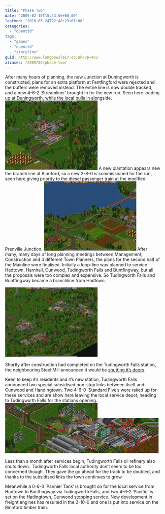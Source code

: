 ```yaml
---
title: "Phase Two"
date: "2009-02-15T15:43:56+00:00"
lastmod: "2016-05-24T22:40:23+01:00"
categories: 
  - "openttd"
tags: 
  - "games"
  - "openttd"
  - "storyline"
guid: http://www.longbowslair.co.uk/?p=403
aliases: /2009/02/phase-two/
---
```


After many hours of planning, the new Junction at Duningworth is constructed, plans for an extra platform at Fentfingford were rejected and the buffers were removed instead. The entire line is now double tracked, and a new 4-6-2 ‘Streamliner’ brought in for the new run. Seen here loading up at Duningworth, while the local pulls in alongside.
[![sleningway-transport-15th-sep-1954](images/sleningway-transport-15th-sep-1954-300x225.png "sleningway-transport-15th-sep-1954")](/wp-content/uploads/2009/01/sleningway-transport-15th-sep-1954.png)
A new plantation appears new the branch line at Binnford, so a new 2-8-0 is commissioned for the run, seen here giving priority to the diesel passenger train at the modified Prenville Junction.
[![sleningway-transport-11th-nov-1954](images/sleningway-transport-11th-nov-1954-300x225.png "sleningway-transport-11th-nov-1954")](/wp-content/uploads/2009/01/sleningway-transport-11th-nov-1954.png)
After many, many days of long planning meetings between Management, Construction and 4 different Town Planners, the plans for the second half of the Mainline were finalised. Initially a loop-line was planned to service Hadtown, Harnhall, Cunwood, Tudingworth Falls and Buntfingway, but all the proposals were too complex and expensive. So Tudingworth Falls and Buntfingway became a branchline from Hadtown.

[![sleningway-transport-15th-apr-1955](images/sleningway-transport-15th-apr-1955-300x225.png "sleningway-transport-15th-apr-1955")](/wp-content/uploads/2009/02/sleningway-transport-15th-apr-1955.png)

Shortly after construction had completed on the Tudingworth Falls station, the neighbouring Steel Mill announced it would be [shutting it’s doors](/wp-content/uploads/2009/02/sleningway-transport-13th-apr-1955-steel.png).

Keen to keep it’s residents and it’s new station, Tudingworth Falls announced two special subsidised non-stop links between itself and Cunwood and Handingtown. Two 4-6-0 ‘Standard Five’s were raked up for these services and are show here leaving the local service depot, heading to Tudingworth Falls for the stations opening.
[![sleningway-transport-15th-may-1955-crop](images/sleningway-transport-15th-may-1955-crop-300x163.png "sleningway-transport-15th-may-1955-crop")](/wp-content/uploads/2009/02/sleningway-transport-15th-may-1955-crop.png)![sleningway-transport-3rd-jun-1955-opening](images/sleningway-transport-3rd-jun-1955-opening.png "sleningway-transport-3rd-jun-1955-opening")

Less than a month after services begin, Tudingworth Falls oil refinery also shuts down.  Tudingworth Falls local authority don’t seem to be too concerned though. They gave the go ahead for the track to be doubled, and thanks to the subsidised links the town continues to grow.

Meanwhile a 0-6-0 ‘Pannier Tank’ is brought on for the local service from Hadtown to Buntfingway via Tudingworth Falls, and two 4-6-2 ‘Pacific’ is set on the Hadingtown, Cunwood stopping service. New development in freight engines has resulted in the 2-10-0 and one is put into service on the Binnford timber train.
